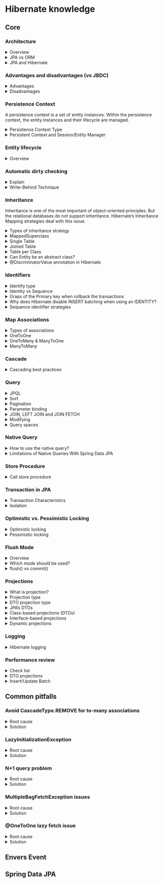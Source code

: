 # Hibernate knowledge
## Core
### Architecture

<details>
  <summary>Overview</summary>
  <br/>
  
  ![](images/architecture_overview.png)
  
</details>

<details>
  <summary>JPA vs ORM</summary>
  <br/>
  
  **ORM:** Object Relational Mapping is concept/process of converting the data from Object oriented language to relational DB and vice versa. It's enables developers to map Java objects to database tables without having to create SQL queries.
  
  **JPA:** The Java Persistence API is a Java specification. JPA is now considered the standard approach for Object to Relational Mapping (ORM).
  
</details>

<details>
  <summary>JPA and Hibernate</summary>
  <br/>
  
  ![](images/hibernate-jpa.png)
  
  JPA architecture | Hibernate architecture | 
  --- | --- |
  EntityManagerFactory | SessionFactory |
  EntityTransaction | Transaction |
  EntityManager | Session |

</details>

### Advantages and disadvantages (vs JBDC)

<details>
  <summary>Advantages</summary>
  <br/>
  
  + Hibernate supports to build relationships based on the data model.
  + Hibernate supports lot of databases.
  + Hibernate maintains database connection pool.
  + Hibernate has Caching mechanism. Using this number of database hits will be reduced
  + Hibernate generates the SQL on the fly and then automatically executes the necessary SQL statements. 
  
</details>

<details>
  <summary>Disadvantages</summary>
  <br/>
  
  + Lots of API to learn
  + Slower than JDBC
  + Generates complex quires with many joins
  + Not suitable for small project
  
</details>

### Persistence Context

A persistence context is a set of entity instances. Within the persistence context, the entity instances and their lifecycle are managed.

<details>
  <summary>Persistence Context Type</summary>
  <br/>
    
  Persistence contexts are available in two types:

  + Transaction-scoped persistence context (default)
  + Extended-scoped persistence context

</details>

<details>
  <summary>Persistent Context and Session/Entity Manager</summary>
  <br/>
  
  + **Persistent Context** is a run time memory area where Hibernate holds the references of objects (entities). At runtime whenever a session is opened and closed, between those open and close boundaries Hibernate maintains the object in a **Persistence Context**.
  + **Session/EntityManager** provides API to interact with the **enities**. Some APIs are provided by **Session**: _(session -> entities)_
    + Basic CRUD operation
    + Query Execution
    + Control of Transaction
    + Management of Persistent Context
    
    ![](images/entity_manager_&_persistence_context.gif)
  
  Ref: https://tech.lalitbhatt.net/2014/07/hibernate-persistent-context-and-session.html
  
</details>

### Entity lifecycle

<details>
  <summary>Overview</summary>
  <br/>
  
  ![](images/hibernate-entity-lifecycle.jpg)
  
  State | Description | 
  --- | --- |
  New or Transient | Transient entities exist in heap memory as normal Java objects. The persistent context does not track the changes done on them. It don't associcate with any **Session** and not mapped to any database table row.|
  Persistent or Managed | A persistent entity is mapped to a specific database row. Hibernate’s current running **Session** is responsible for tracking all changes. |
  Detached | Detached entities have a representation in the database but these are currently not associcate with any **Session**. |
  Removed | Removed entities are entities that already exist in the database and will be deleted after flushing (commit) |
  
  Ref: https://howtodoinjava.com/hibernate/hibernate-entity-persistence-lifecycle-states/
  
</details>

### Automatic dirty checking
<details>
  <summary>Explain</summary>
  <br/>
  
  For managed entities, Hibernate can auto-detect incoming changes and schedule SQL UPDATES. This mechanism is called automatic dirty checking.
  
  ![](images/defaultflusheventflow.png)
  _At flush time (commit)_
  
  Ref: https://www.codementor.io/@narendrasharma95ns/life-cycle-of-an-entity-object-dirty-checking-in-hibernate-lvh1dh5jz
  
</details>

<details>
  <summary>Write-Behind Technique</summary>
  <br/>
  
  Ref: http://learningviacode.blogspot.com/2012/02/write-behind-technique-in-hibernate.html
  
</details>

### Inheritance

Inheritance is one of the most important of object-oriented principles. But the relational databases do not support inheritance. Hibernate’s Inheritance Mapping strategies deal with this issue.

<details>
  <summary>Types of inheritance strategy</summary>
  <br/>
  
  + MappedSuperclass – the parent classes, can't be entities
  + Single Table – The entities from different classes are placed in a single table.
  + Joined Table – Each class has its table, and querying a subclass entity requires joining the tables.
  + Table per Class – All the properties of a class are in its table, so no join is required.
  
  Ref: https://www.baeldung.com/hibernate-inheritance
  
</details>
<details>
  <summary>MappedSuperclass</summary>
  <br/>
  
  ![](images/mapped-super-class.png)
  
</details>
<details>
  <summary>Single Table</summary>
  <br/>
  
  ![](images/single_table.png)
  
</details>
<details>
  <summary>Joined Table</summary>
  <br/>
  
  ![](images/sub_join_class.png)
  
</details>
<details>
  <summary>Table per Class</summary>
  <br/>
  
  ![](images/table-per-class.png)
  
</details>
<details>
  <summary>Can Entity be an abstract class?</summary>
  <br/>
  
  Perhaps, at the same time, it retains all the properties of the Entity, except that it cannot be directly initialized.
  
</details>
<details>
  <summary>@DiscriminatorValue annotation in Hibernate</summary>
  <br/>
  
  Discriminator is commonly used in `SINGLE_TABLE` inheritance. You need a column to identify the type of the record.
  
  _Example:_ You have a class `Student` and 2 sub-classes: `GoodStudent` and `BadStudent`. Both Good and BadStudent data will be stored in 1 table, but of course we need to know the type and that's when (`DiscriminatorColumn` and) `DiscriminatorValue` will come in.
  
  ```
  @Entity
  @Table(name ="Student")
  @Inheritance(strategy=SINGLE_TABLE)
  @DiscriminatorColumn(discriminatorType = DiscriminatorType.STRING,
      name = "Student_Type")
  public class Student{
       private int id;
       private String name;
  }
  ```
  _Student class_
  
  ```
  @Entity
  @DiscriminatorValue("Bad Student")
  public class BadStudent extends Student{ 
   //code here
  }
  ```
  _Bad Student class_
  
  ```
  @Entity
  @DiscriminatorValue("Good Student")
  public class GoodStudent extends Student{ 
  //code here
  }
  ```
  _Good Student class_
  
  id|Student_Type | Name |
  --|-------------|-------|
  1 |Good Student | Ravi |
  2 |Bad Student  | Sham |
  
  _Result_
  
</details>

### Identifiers

<details>
  <summary>Identify type</summary>
  <br/>
  
  + **Auto:** Let Hibernate pick one of the following strategies.
  + **Identity:** Use an autoincremented database columns.
  + **Sequence:** Use a database sequence.
  + **Table:** Use a database table to simulate a sequence (The table will be stored ids).
  
  Ref: https://thorben-janssen.com/primary-key-mappings-jpa-hibernate/
</details>
<details>
  <summary>Identity vs Sequence</summary>
  <br/>
  
  + **Identity:**
  
  Hibernate will create a sequence and use for primary column is default value.
  ```
  CREATE TABLE public.session
  (
      id bigint NOT NULL DEFAULT nextval('session_id_seq'::regclass),
      ..
  )
  ```
  The next value of the sequence will be called automatically when the record is inserted into the database.
  + **Sequence:**
  
  ```
  select
    nextval ('data_sequence')
  -----------------------------
  insert 
  into
      data
      (data1, data2, data3, data4, data_id) 
  values
      (?, ?, ?, ?, ?)
  ```
  
  Hibernate will create a sequence and select the next value of the sequence before inserting the record into the database.
  
  Note: Only true with **Postgres** database.
  
</details>
<details>
  <summary>Graps of the Primary key when rollback the transactions</summary>
  <br/>
  
  + Ref: https://stackoverflow.com/questions/449346/mysql-auto-increment-does-not-rollback
  + Ref: https://stackoverflow.com/questions/22787153/gaps-in-the-sequence-values-generated-by-jpa-generatedvalue-with-postgresql
  + Ref: https://stackoverflow.com/questions/20636144/are-jpa-and-hibernate-entity-identifiers-reset-to-null-after-a-rollback/67401366#67401366
</details>
<details>
  <summary>Why does Hibernate disable INSERT batching when using an IDENTITY?</summary>
  <br/>
  
  + Ref: https://stackoverflow.com/questions/27697810/why-does-hibernate-disable-insert-batching-when-using-an-identity-identifier-gen
</details>
<details>
  <summary>Sequence identifier strategies</summary>
  <br/>
  
  + Ref: https://vladmihalcea.com/hibernate-hidden-gem-the-pooled-lo-optimizer/
  + Ref: https://vladmihalcea.com/the-hilo-algorithm/
</details>


### Map Associations

<details>
  <summary>Types of associations</summary>
  <br/>
  
  + OneToOne
  + OneToMany
  + ManyToOne
  + ManyToMany
  
  ![](images/relationships.png)
  
</details>
<details>
  <summary>OneToOne</summary>
  <br/>
  
  PK and FK columns are most often indexed, so sharing the PK can reduce the index footprint by half, which is desirable since you want to store all your indexes into memory to speed up index scanning. And EAGER fetching is bad.
  
  The best way to map a `@OneToOne` relationship is to use `@MapsId`. (use the `@JoinColumn` to customize the key name)
  
  While the unidirectional `@OneToOne` association can be fetched lazily, the parent-side of a bidirectional `@OneToOne` association is not (child has `@JoinColumn`, parent - `mappedBy`).
  
  ```
  @Entity(name = "management")
  public class ManagementEntity implements Serializable {

      private static final long serialVersionUID = -495703064152328044L;

      @OneToOne(fetch = FetchType.LAZY, orphanRemoval = true)
      @JoinColumn(name = "data_id")
      @MapsId
      private DataEntity dataEntity;

      @Id
      @Column(name = "management_id")
      private Long managementId; // You’ll notice that the @Id column no longer uses a @GeneratedValue annotation since the identifier is populated with the identifier of the DataEntity association.
      
      ...
  }
  ```
  
  Ref: https://vladmihalcea.com/the-best-way-to-map-a-onetoone-relationship-with-jpa-and-hibernate/
</details>
<details>
  <summary>OneToMany & ManyToOne</summary>
  <br/>
  
  `@ManyToOne` might be just enough. It does not mean this should be the default option for every one-to-many database relationship.
  
  In reality, `@OneToMany` is practical only when many means few.
  
  Note: If not careful, `@ManyToOne` can cause _n+1 select issue_.
  
  + Ref: https://vladmihalcea.com/the-best-way-to-map-a-onetomany-association-with-jpa-and-hibernate/  
  + Ref: https://thorben-janssen.com/best-practices-many-one-one-many-associations-mappings/#Avoid_the_mapping_of_huge_to-many_associations
</details>
<details>
  <summary>ManyToMany</summary>
  <br/>
  
  You should never use a `List` if you model a `Many-to-Many` association. Instead of a `List`, we can use a `Set`.
  
  Avoid the CascadeTypes REMOVE and ALL, which includes REMOVE
  
  ```
  @Entity(name = "post")
  public class Post {
  
      @ManyToMany(cascade = {
          CascadeType.PERSIST,
          CascadeType.MERGE
      })
      @JoinTable(name = "post_tag",
          joinColumns = @JoinColumn(name = "post_id"),
          inverseJoinColumns = @JoinColumn(name = "tag_id")
      )
      private Set<Tag> tags = new TreeSet<>();
      ...
  }
  ```
  
  ```
  @Entity(name = "tag")
  public class Tag {

      @ManyToMany(mappedBy = "tags")
      private Set<Post> posts = new TreeSet<>();
      ...
  }
  ```
  
  + Ref: https://vladmihalcea.com/the-best-way-to-use-the-manytomany-annotation-with-jpa-and-hibernate/
  + Ref: https://thorben-janssen.com/best-practices-for-many-to-many-associations-with-hibernate-and-jpa/
</details>

### Cascade
<details>
  <summary>Cascading best practices</summary>
  <br/>

  1. Cascading only makes sense only for Parent – Child associations (the Parent entity state transition being cascaded to its Child entities). 
  2. Cascading from Child to Parent is not very useful and usually, it’s a mapping code smell.
  3. Use CascadeType.REMOVE and CascadeType.ALL only for to-one associations.
  
  + Ref: https://vladmihalcea.com/a-beginners-guide-to-jpa-and-hibernate-cascade-types/
  + Ref: https://thorben-janssen.com/avoid-cascadetype-delete-many-assocations/#Remove_One_By_One

</details>

### Query
<details>
  <summary>JPQL</summary>
  <br/>
  
  The JPQL (Java Persistence Query Language) is a query language which is used to perform database operations on persistent entities. The role of **JPA** is to transform JPQL into SQL.
  
</details>
<details>
  <summary>Sort</summary>
  <br/>
  
  With Spring Data JPA, you can also add a parameter of type Sort to your method definition
  
  ```
  @Query("FROM Author WHERE firstName = ?1")
  List<Author> findByFirstName(String firstName, Sort sort);
  ```
  
  ```
  Sort sort = new Sort(Direction.ASC, "firstName");
  List<Author> authors = authorRepository.findByFirstName("Thorben", sort);
  ```
  Ref: https://thorben-janssen.com/spring-data-jpa-query-annotation/
</details>
<details>
  <summary>Pagination</summary>
  <br/>
  
  + `LIMIT` clause returns a subset of “n” rows from the query result.
  + `OFFSET` clause placed after the `LIMIT` clause skips "m" number of rows before returning the result query.
  
  ```
  Pageable pageable = PageRequest.of(0, 5, Sort.by("price").descending().and(Sort.by("name")));
  
  Page<Product> allProducts = productRepository.findAll(pageable);
  ```
  
  _Note:_
  1. `offset` in `Pageable` equal `pageIndex * pageSize`
  2. Pagination must use the same order type for all `PageRequest`
  3. When using `JOIN FETCH` with Pagination, it will fetch all associations and make memory increase.
  
  + Ref: https://thorben-janssen.com/pagination-jpa-hibernate/
  + Ref: https://www.baeldung.com/spring-data-jpa-pagination-sorting
</details>
<details>
  <summary>Parameter binding</summary>
  <br/>
  
  Two way to use the parameter binding:
  1. Binding paramter with positions
  2. Binding paramter with `@Param`
  
  ```
    @Query("FROM Author WHERE firstName = ?1")
    List<Author> findByFirstName(String firstName); // position
 
    @Query("SELECT a FROM Author a WHERE firstName = :firstName AND lastName = :lastName")
    List<Author> findByFirstNameAndLastName(@Param("lastName") String firstName, @Param("firstName") String lastName); // @Param
  ```
  
  + Ref: https://thorben-janssen.com/spring-data-jpa-query-annotation/
</details>
<details>
  <summary>JOIN, LEFT JOIN and JOIN FETCH</summary>
  <br/>
  
  + **JOIN:** It's similar with `JOIN` in SQL.
  
  _**Example:**  SELECT a FROM Author a JOIN a.books b WHERE b.title LIKE '%Hibernate%'_
  
  + **LEFT JOIN:** `LEFT JOIN` statement is similar to the `JOIN` statement. The main difference is that a `LEFT JOIN` statement includes all rows of the entity or table referenced on the left side of the statement.
  
  _**Example:**  SELECT a, b FROM Author a LEFT JOIN a.books b WHERE a.lastName = 'Janssen'_
  
  + **FETCH JOIN:** It not only join the 2 database tables within the query but to also initialize the association on the returned entity.
  
  _**Example:**  SELECT a FROM Author a JOIN FETCH a.books b WHERE b.title LIKE '%Hibernate%'_
  
  _Note:_
  1. Hibernate will generate a `CROSS JOIN` for a implicit join. Prefer to always use an explicit JOIN instead.
  
  _**Example:** SELECT s FROM session s WHERE s.managementEntity.managementId = ?1 (implicit join)_ 
  
  + Ref: https://thorben-janssen.com/hibernate-tips-difference-join-left-join-fetch-join/
  + Ref: https://stackoverflow.com/questions/17431312/what-is-the-difference-between-join-and-join-fetch-when-using-jpa-and-hibernate
</details>
<details>
  <summary>Modifying</summary>
  <br/>
  
  When you use the `UPDATE`/`INSERT` statement, it requires an additional @Modifying annotation.
  
  ```
    @Query("UPDATE Author SET firstName = :prefix || firstName")
    @Modifying
    void addPrefixToFirstName(@Param("prefix") String prefix);
  ```
  + Ref: https://thorben-janssen.com/spring-data-jpa-query-annotation/
</details>
<details>
  <summary>Query spaces</summary>
  <br/>
  
  + Ref: https://thorben-janssen.com/hibernate-query-spaces/
  
</details>

### Native Query
<details>
  <summary>How to use the native query?</summary>
  <br/>
  
  Enable the `nativeQuery` attribute in the `@Query`.
  
  Ref: https://thorben-janssen.com/native-queries-with-spring-data-jpa/
  
</details>
<details>
  <summary>Limitations of Native Queries With Spring Data JPA</summary>
  <br/>
  
  1. Pagination of native query results requires an extra step.
  
  You need to provide a count query that returns the total number of records.
  
  ```
    @Query(value="select * from author a where a.last_name= ?1", 
        countQuery = "select count(id) from author a where a.last_name= ?1", 
        nativeQuery = true)
    Page<Author> getAuthorsByLastName(String lastname, Pageable page);
  ```
  
  2. Spring Data JPA doesn’t support dynamic sorting for native SQL statements.
  
  When working with a JPQL query, you can add a parameter of type `Sort` to your repository method. This enables you to define the sorting criteria at runtime.
  
  Unfortunately, Spring Data JPA doesn’t support this feature for native queries.
  
  Ref: https://thorben-janssen.com/native-queries-with-spring-data-jpa/
  
</details>
  
### Store Procedure
<details>
  <summary>Call store procedure</summary>
  <br/>
  
  ```
  CREATE PROCEDURE GET_TOTAL_CARS_BY_MODEL(IN model_in VARCHAR(50), OUT count_out INT)
  BEGIN
      SELECT COUNT(*) into count_out from car WHERE model = model_in;
  END
  ```
  _Define the store procedure_
  
  ```
  @Procedure(procedureName = "GET_TOTAL_CARS_BY_MODEL")
  int getTotalCarsByModelProcedureName(String model);
  ```
  _Use the store procedure in Repository_
  
  ```
  @Query(value = "CALL FIND_CARS_AFTER_YEAR(:year_in);", nativeQuery = true)
  List<Car> findCarsAfterYear(@Param("year_in") Integer year_in);
  ```
  _Use the store procedure with `@Query`_
  
  + Ref: https://thorben-janssen.com/hibernate-query-spaces/
  + Ref: https://www.baeldung.com/spring-data-jpa-stored-procedures
</details>

### Transaction in JPA

<details>
  <summary>Transaction Characteristics</summary>
  <br/>
  
  1. Atomicity - _Either all operations complete successfully of the transaction fails and the db in unchanged._
  2. Consistency - _The db state must be valid after the transaction. All constraints must be satisfied._
  3. Durability - _Data written by a sucessful transaction must e recorded in persistennt storage._
  4. Isolation - _Concurrent transaction must not affect each other._
  + Ref: 
</details>
  
<details>
  <summary>Isolation</summary>
  <br/>
  
  Isolation is one of the four property of a database transaction, where at its highest level, a perfect isolation ensures that all concurrent transactions will not affect each other. But there are several ways that a transaction can be interfered by other transactions that runs simultaneously with it. This is called `read phenomenon`.
  
  Phenomenon          | Description | 
  ---                 | ---         | 
  Dirty read          | A transaction **reads** data written by other concurrent **uncommitted** transaction |
  Non-repeatable read | A transaction **reads** the **same row twice** and sees different value because it has been **modified** by other **committed** transaction |
  Phantom read        | A transaction re-executes a query to find rows that satisfy a condition and sees a different set of rows, due to changes by other committed transaction |
  Serialization       |             |
  
  + Ref: https://dev.to/techschoolguru/understand-isolation-levels-read-phenomena-in-mysql-postgres-c2e#acid-property
</details>  

### Optimistic vs. Pessimistic Locking
<details>
  <summary>Optimistic locking</summary>
  <br/>
  
  + Ref: https://vladmihalcea.com/optimistic-vs-pessimistic-locking/
</details>
<details>
  <summary>Pessimistic locking</summary>
  <br/>
  
</details>

### Flush Mode
  
<details>
  <summary>Overview</summary>
  <br/>
  
  Flushing is the process of synchronizing the state of the persistence context with the underlying database.
  
  Mode | Description | Note
  --- | --- | --- | 
  AUTO | It flushes the changed entities before committing a transaction and before executing a query related to an entity that has any pending changes | supported by JPA and Hibernate (DEFAULT) Similar.
  COMMIT | It flushes the changed entities before committing a transaction but doesn't execute any pending changes before a query | supported by JPA and Hibernate.
  ALWAYS | It's similar `AUTO` mode. But it will execute with every query | supported by Hibernate.
  MANUAL | It deactivates all automatic flushes and requires the application to trigger the flushes automatically. | supported by Hibernate (high risks)
  
  _Note:_
  + `flush()` is called only after executing a JPQL query or a Criteria Query.
  + If you use default functions in `JpaRepository`, you must call the `flush()` function manually.
  
  Ref: https://thorben-janssen.com/flushmode-in-jpa-and-hibernate/
</details>
<details>
  <summary>Which mode should be used?</summary>
  <br/>
  
  By default, the **FlushMode** is set to `AUTO`, and I recommend you **DON’T** change it.
  
</details>
<details>
  <summary>flush() vs commit()</summary>
  <br/>
  
  + `flush()` will synchronize your database with the current state of object/objects held in the memory but it does not commit the transaction.
  + `commit()` will make data stored in the database permanent.
  
  Ref: https://stackoverflow.com/questions/14581865/hibernate-flush-and-commit
</details>
  
### Projections
<details>
  <summary>What is projection?</summary>
  <br/>
  
  
  
  Ref: https://docs.spring.io/spring-data/jpa/docs/current/reference/html/#projections
</details>
<details>
  <summary>Projection type</summary>
  <br/>
  
  1. **Scalar projection**: that consists of one or more database columns that are returned as an Object[].
  2. **DTO projection**: that consists that selects all database columns mapped by an entity class.of one or more database columns. It uses them to call a constructor and returns one or more unmanaged objects.
  3. **Entity projection**: that selects all database columns mapped by an entity class.
  
  _Note:_ Entity projections are great for all **write operations**. But **read-only operations** should be handled differently. Hibernate doesn’t need to manage any states or **perform dirty checks** if you just want to read some data from the database. So, `DTO projection` should be the better projection for reading your data.
  
  + Ref: https://thorben-janssen.com/spring-data-jpa-query-projections/#JPA8217s_DTOs
  + Ref: https://thorben-janssen.com/entities-dtos-use-projection/
</details>  
<details>
  <summary>DTO projection type</summary>
  <br/>

  + JPA’s DTOs
  + Class-based Projections (DTOs)
  + Interface-based Projections
  
</details>
<details>
  <summary>JPA’s DTOs</summary>
  <br/>
  
  A DTO class typically only defines a set of attributes, getter methods, a constructor that sets all attributes.
  ```
  public class AuthorSummaryDTO {
     
    private String firstName;
    private String lastName;
     
    public AuthorSummaryDTO(String firstName, String lastName) {
        this.firstName = firstName;
        this.lastName = lastName;
    }
     
    public String getFirstName() {
        return firstName;
    }

    public String getLastName() {
        return lastName;
    }
  }
  ```
  To use this class as a projection with plain JPA, you need to use a constructor expression in your query
  ```
  @Query("SELECT new com.thorben.janssen.spring.jpa.projections.dto.AuthorSummaryDTO(a.firstName, a.lastName) FROM Author a WHERE a.firstName = :firstName")
  List<AuthorSummaryDTO> findByFirstName(String firstName);
  ```
  Ref: https://thorben-janssen.com/spring-data-jpa-query-projections/#JPA8217s_DTOs
</details>
<details>
  <summary>Class-based projections (DTOs)</summary>
  <br/>
  
  You can use DTO projections in a derived query without a constructor expression. As long as the DTO class has **only one constructor** and its parameter names **match** your entity class’s attribute names.
  ```
  @Repository
  public interface AuthorRepository extends CrudRepository<Author, Long> {

      List<AuthorSummaryDTO> findByFirstName(String firstName);
  }
  ```
  + Ref: https://docs.spring.io/spring-data/jpa/docs/current/reference/html/#projections.dtos
  + Ref: https://thorben-janssen.com/spring-data-jpa-query-projections/#Spring_Data8217s_Simplified_DTOs
</details>
<details>
  <summary>Interface-based projections</summary>
  <br/>
  
  You can also use an interface as your DTO projection. As long as your interface only defines getter methods for basic attributes. 
  
  In addition, **the name of that method** has to be identical to that of a **getter method** defined on the **entity** class.
  
  ```
  public interface AuthorView {
  
    String getFirstName(); // the method name must be similar to entity class (Author)
  
    String getLastName();
  }
  ```
  ```
  @Repository
  public interface AuthorRepository extends CrudRepository<Author, Long> {

      AuthorView  findViewByFirstName(String firstName);
  }
  ```
  Ref: https://docs.spring.io/spring-data/jpa/docs/current/reference/html/#projections.interfaces
</details>
<details>
  <summary>Dynamic projections</summary>
  <br/>
  
  ```
  @Repository
  public interface AuthorRepository extends CrudRepository<Author, Long> {
      <T> T findByLastName(String lastName, Class<T> type);   
  }
  ```
  Ref: https://docs.spring.io/spring-data/jpa/docs/current/reference/html/#projections.dtos
</details> 

### Logging
<details>
  <summary>Hibernate logging</summary>
  <br/>

  ```
  spring:
    jpa:
      show-sql: true
      properties.hibernate.format_sql: true
  logging:
    level:
      org.hibernate.type.descriptor.sql: trace
      logger.org.hibernate.SQL: debug
      org.springframework.orm.jpa: debug
      org.hibernate.engine.transaction.internal: debug
      org.hibernate.resource.jdbc.internal.AbstractLogicalConnectionImplementor: trace
      org.springframework.transaction.interceptor.TransactionAspectSupport: debug
  ```
  
  Ref: https://vladmihalcea.com/the-best-way-to-log-jdbc-statements/
  
</details>

### Performance review
<details>
  <summary>Check list</summary>
  <br/>
  
  + Ref: https://vladmihalcea.com/hibernate-performance-tuning-tips/
  + Ref: https://thorben-janssen.com/tips-to-boost-your-hibernate-performance/
  
</details>
<details>
  <summary>DTO projections</summary>
  <br/>
  
  Ref: https://thorben-janssen.com/entities-dtos-use-projection/
</details>
<details>
  <summary>Insert/Update Batch</summary>
  <br/>
  
  ```
  spring:
    jpa:
      properties:
        hibernate: 
          jdbc.batch_size: 5 # Hibernate will silently disable batch inserts if we use GenerationType.IDENTITY
          order_inserts: true
          order_updates: true
          batch_versioned_data: true
  ```
  + Ref: https://stackoverflow.com/questions/50772230/how-to-do-bulk-multi-row-inserts-with-jparepository
  + Ref: https://www.baeldung.com/jpa-hibernate-batch-insert-update
</details>
 
## Common pitfalls
### Avoid CascadeType.REMOVE for to-many associations
<details>
  <summary>Root cause</summary>
  <br/>
  
  
  
</details>
<details>
  <summary>Solution</summary>
  <br/>
  
  Ref: https://thorben-janssen.com/avoid-cascadetype-delete-many-assocations/
</details>
  
### LazyInitializationException

<details>
  <summary>Root cause</summary>
  <br/>
  
  Hibernate throws the LazyInitializationException when it needs to initialize a lazily fetched association to another entity without an active session context.
  
  ```
  EntityManager em = emf.createEntityManager();
  em.getTransaction().begin(); // open session

  TypedQuery<Author> q = em.createQuery(
          "SELECT a FROM Author a",
          Author.class);
  List<Author> authors = q.getResultList();
  em.getTransaction().commit();
  em.close(); //session is closed

  for (Author author : authors) {
      List<Book> books = author.getBooks();
      log.info("... the next line will throw LazyInitializationException ...");
      books.size();
  }
  ```

  Ref: https://thorben-janssen.com/lazyinitializationexception/#:~:text=Hibernate%20throws%20the%20LazyInitializationException%20when,client%20application%20or%20web%20layer.
  
</details>
<details>
  <summary>Solution</summary>
  <br/>
  
  1. Make sure to load all associated entities in before closing the session (LEFT JOIN FETCH clause, `@NamedEntityGraph` or the _EntityGraph_ API.)
  2. Use a DTO projection instead of entities. DTOs don’t support lazy loading
  
</details>

### N+1 query problem
<details>
  <summary>Root cause</summary>
  <br/>
  
  The N+1 query problem happens when the data access framework executed N additional SQL statements to fetch the same data that could have been retrieved when executing the primary SQL query.
  
  _For example:_
  We have a relationship `one-to-many` company -> employees. 
  
  If we select all employees in the database.
  ```
  List<Employee> employees = employeeRepository.findAll();
  ```
  And, laster, we decide to fetch associated `company` for each employee.
  
  ```
  for (Employee employee : employees) {
    employee.getCompany();
  }
  ```
  _Query_
  
  ```
  SELECT * FROM employee

  // trigger the N+1 query issue
  SELECT * FROM company c WHERE c.id = 1
  SELECT * FROM company c WHERE c.id = 2
  SELECT * FROM company c WHERE c.id = 3
  SELECT * FROM company c WHERE c.id = 4
  ```
  Ref: https://vladmihalcea.com/n-plus-1-query-problem/
</details>
<details>
  <summary>Solution</summary>
  <br/>
  All we need to do is extract all the data you need in the original SQL query
  
  ```
  List<Employee> employees = entityManager.createNativeQuery("""
      SELECT *
      FROM employee emp
      JOIN company c ON emp.company_id = c.id
      """, Employee.class)
  .getResultList();

  for (Employee employee : employees) {
      LOGGER.info("{}", employee);
  }
  ```
</details>

### MultipleBagFetchException issues
<details>
  <summary>Root cause</summary>
  <br/>
  
  In Hibernate, the collection type is called a _Bag_ if the elements in List are unordered. Otherwise, it's called a _List_. If we try to fetch multiple of these bags (_*ToMany_), Hibernate will throws a `MultipleBagFetchException`.

  Example: 
  ```
  public interface ManagementRepository extends JpaRepository<ManagementEntity, Long> {

    @EntityGraph(attributePaths = {"sessions", "users"})
    ManagementEntity findById(Long managementId);

  }
  ```
  In this example, `ManagementEntity` is one to many with `SessionEntity` and `UserEntity`. When we use the `@EntityGraph` to try to fetch early sessions and users. And we will create a multiple of bags then Hibernate will throws `MultipleBagFetchException`.
</details>
<details>
  <summary>Solution</summary>
  <br/>

  + If the collections only contain a small number of elements, we can consider to use _`java.util.Set`_. Hibernate can then fetch multiple collections in 1 query.
  + If at least one of collection contains a lot of elements, we have to split multiple queries to different parts (_in this case is 2 parts_).
</details>

### @OneToOne lazy fetch issue
<details>
  <summary>Root cause</summary>
  <br/>
  
  In unidirectional @OneToOne association, Hibernate supports loading lazy as expected. But in the unidirectional association, the parsent (child has `@JoinColumn`, parent - `mappedBy`) side is not. Even when specifying that the association is not `optional` and we have the `FetchType.LAZY`. The parent-side association behaves like a `FetchType.EAGER` relationship.
  
  Example: 
  ```
  @Entity
  public class Book {
   
      @Id
      @GeneratedValue
      private Long id;
   
      @OneToOne(mappedBy = "book", fetch = FetchType.LAZY) // the FetchType.LAZY is not effect.
      private Manuscript manuscript;
   
      ...
  }
  ```
</details>
<details>
  <summary>Solution</summary>
  <br/>
  
  + Use the unidirectional association and query from the child site
  + Share the Primary Key in a One-to-One Association
</details>

## Envers Event
## Spring Data JPA
